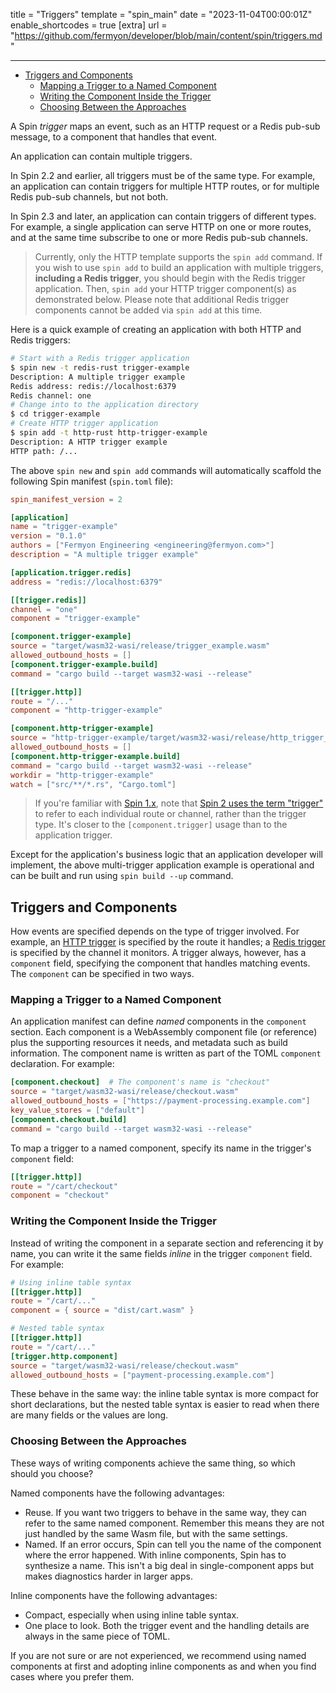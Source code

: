 title = "Triggers"
template = "spin_main"
date = "2023-11-04T00:00:01Z"
enable_shortcodes = true
[extra]
url = "https://github.com/fermyon/developer/blob/main/content/spin/triggers.md"

---
- [Triggers and Components](#triggers-and-components)
  - [Mapping a Trigger to a Named Component](#mapping-a-trigger-to-a-named-component)
  - [Writing the Component Inside the Trigger](#writing-the-component-inside-the-trigger)
  - [Choosing Between the Approaches](#choosing-between-the-approaches)

A Spin _trigger_ maps an event, such as an HTTP request or a Redis pub-sub message, to a component that handles that event.

An application can contain multiple triggers.

In Spin 2.2 and earlier, all triggers must be of the same type.  For example, an application can contain triggers for multiple HTTP routes, or for multiple Redis pub-sub channels, but not both.

In Spin 2.3 and later, an application can contain triggers of different types.  For example, a single application can serve HTTP on one or more routes, and at the same time subscribe to one or more Redis pub-sub channels. 

> Currently, only the HTTP template supports the `spin add` command. If you wish to use `spin add` to build an application with multiple triggers, **including a Redis trigger**, you should begin with the Redis trigger application. Then, `spin add` your HTTP trigger component(s) as demonstrated below. Please note that additional Redis trigger components cannot be added via `spin add` at this time.

Here is a quick example of creating an application with both HTTP and Redis triggers:

<!-- @nocpy -->

```bash
# Start with a Redis trigger application
$ spin new -t redis-rust trigger-example
Description: A multiple trigger example
Redis address: redis://localhost:6379
Redis channel: one
# Change into to the application directory
$ cd trigger-example 
# Create HTTP trigger application
$ spin add -t http-rust http-trigger-example  
Description: A HTTP trigger example
HTTP path: /...
```

The above `spin new` and `spin add` commands will automatically scaffold the following Spin manifest (`spin.toml` file):

<!-- @nocpy -->

```toml
spin_manifest_version = 2

[application]
name = "trigger-example"
version = "0.1.0"
authors = ["Fermyon Engineering <engineering@fermyon.com>"]
description = "A multiple trigger example"

[application.trigger.redis]
address = "redis://localhost:6379"

[[trigger.redis]]
channel = "one"
component = "trigger-example"

[component.trigger-example]
source = "target/wasm32-wasi/release/trigger_example.wasm"
allowed_outbound_hosts = []
[component.trigger-example.build]
command = "cargo build --target wasm32-wasi --release"

[[trigger.http]]
route = "/..."
component = "http-trigger-example"

[component.http-trigger-example]
source = "http-trigger-example/target/wasm32-wasi/release/http_trigger_example.wasm"
allowed_outbound_hosts = []
[component.http-trigger-example.build]
command = "cargo build --target wasm32-wasi --release"
workdir = "http-trigger-example"
watch = ["src/**/*.rs", "Cargo.toml"]
```

> If you're familiar with [Spin 1.x](/spin/manifest-reference-v1#the-trigger-table), note that [Spin 2 uses the term "trigger"](/spin/manifest-reference#the-trigger-table) to refer to each individual route or channel, rather than the trigger type. It's closer to the `[component.trigger]` usage than to the application trigger.

Except for the application's business logic that an application developer will implement, the above multi-trigger application example is operational and can be built and run using `spin build --up` command.

## Triggers and Components

How events are specified depends on the type of trigger involved. For example, an [HTTP trigger](./http-trigger.md) is specified by the route it handles; a [Redis trigger](./redis-trigger.md) is specified by the channel it monitors. A trigger always, however, has a `component` field, specifying the component that handles matching events.  The `component` can be specified in two ways.

### Mapping a Trigger to a Named Component

An application manifest can define _named_ components in the `component` section. Each component is a WebAssembly component file (or reference) plus the supporting resources it needs, and metadata such as build information. The component name is written as part of the TOML `component` declaration. For example:

```toml
[component.checkout]  # The component's name is "checkout"
source = "target/wasm32-wasi/release/checkout.wasm"
allowed_outbound_hosts = ["https://payment-processing.example.com"]
key_value_stores = ["default"]
[component.checkout.build]
command = "cargo build --target wasm32-wasi --release"
```

To map a trigger to a named component, specify its name in the trigger's `component` field:

```toml
[[trigger.http]]
route = "/cart/checkout"
component = "checkout"
```

### Writing the Component Inside the Trigger

Instead of writing the component in a separate section and referencing it by name, you can write it the same fields _inline_ in the trigger `component` field.  For example:

```toml
# Using inline table syntax
[[trigger.http]]
route = "/cart/..."
component = { source = "dist/cart.wasm" }

# Nested table syntax
[[trigger.http]]
route = "/cart/..."
[trigger.http.component]
source = "target/wasm32-wasi/release/checkout.wasm"
allowed_outbound_hosts = ["payment-processing.example.com"]
```

These behave in the same way: the inline table syntax is more compact for short declarations, but the nested table syntax is easier to read when there are many fields or the values are long.

### Choosing Between the Approaches

These ways of writing components achieve the same thing, so which should you choose?

Named components have the following advantages:

* Reuse. If you want two triggers to behave in the same way, they can refer to the same named component. Remember this means they are not just handled by the same Wasm file, but with the same settings.
* Named. If an error occurs, Spin can tell you the name of the component where the error happened. With inline components, Spin has to synthesize a name. This isn't a big deal in single-component apps but makes diagnostics harder in larger apps.

Inline components have the following advantages:

* Compact, especially when using inline table syntax.
* One place to look. Both the trigger event and the handling details are always in the same piece of TOML.

If you are not sure or are not experienced, we recommend using named components at first and adopting inline components as and when you find cases where you prefer them.
